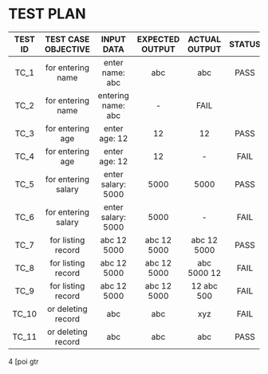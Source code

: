 # TEST PLAN
|TEST ID|TEST CASE OBJECTIVE|INPUT DATA|EXPECTED OUTPUT|ACTUAL OUTPUT|STATUS|
|:-----:|:----------------:|:---------:|:-------------:|:-----------:|:----:|
|TC_1  |for entering name |enter name: abc|abc  |abc|PASS|
|TC_2|for entering name  |entering name: abc|-|FAIL|
|TC_3|for entering age|enter age: 12|12|12|PASS|
|TC_4|for entering age|enter age: 12|12|-|FAIL|
|TC_5|for entering salary|enter salary: 5000|5000|5000|PASS|
|TC_6|for entering salary|enter salary: 5000|5000|-|FAIL|
|TC_7|for listing record|abc 12 5000|abc 12 5000|abc 12 5000|PASS|
|TC_8|for listing record|abc 12 5000|abc 12 5000|abc 5000 12|FAIL|
|TC_9|for listing record|abc 12 5000|abc 12 5000|12 abc 500|FAIL|
|TC_10|or deleting record|abc|abc|xyz|FAIL|
|TC_11|or deleting record|abc|abc|abc|PASS|
4
[poi 
gtr